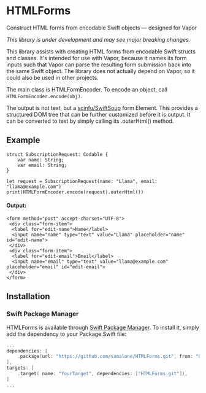 # HTMLForms
Construct HTML forms from encodable Swift objects — designed for Vapor

*This library is under development and may see major breaking changes.*

This library assists with creating HTML forms from encodable Swift structs and classes.
It's intended for use with Vapor, because it names its form inputs such that Vapor can
parse the resulting form submission back into the same Swift object. The library does
not actually depend on Vapor, so it could also be used in other projects.

The main class is HTMLFormEncoder. To encode an object, call `HTMLFormEncoder.encode(obj)`.

The output is not text, but a [scinfu/SwiftSoup](https://github.com/scinfu/SwiftSoup)
form Element. This provides a structured DOM tree that can be further customized 
before it is output. It can be converted to text by simply calling its .outerHtml() method.

## Example

```
struct SubscriptionRequest: Codable {
    var name: String;
    var email: String;
}

let request = SubscriptionRequest(name: "Llama", email: "llama@example.com")
print(HTMLFormEncoder.encode(request).outerHtml())
```

#### Output:

```
<form method="post" accept-charset="UTF-8">
 <div class="form-item">
  <label for="edit-name">Name</label>
  <input name="name" type="text" value="Llama" placeholder="name" id="edit-name">
 </div>
 <div class="form-item">
  <label for="edit-email">Email</label>
  <input name="email" type="text" value="llama@example.com" placeholder="email" id="edit-email">
 </div>
</form>
```

## Installation
### Swift Package Manager
HTMLForms is available through [Swift Package Manager](https://github.com/apple/swift-package-manager). 
To install it, simply add the dependency to your Package.Swift file:

```swift
...
dependencies: [
    .package(url: "https://github.com/samalone/HTMLForms.git", from: "0.1.0"),
],
targets: [
    .target( name: "YourTarget", dependencies: ["HTMLForms.git"]),
]
...
```

